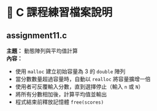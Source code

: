 # 📘 C 課程練習檔案說明

## assignment11.c
**主題：** 動態陣列與平均值計算  
**內容：**  
- 使用 `malloc` 建立初始容量為 3 的 `double` 陣列  
- 當分數數量超過容量時，自動以 `realloc` 將容量擴增一倍  
- 使用者可反覆輸入分數，直到選擇停止（輸入 `n` 或 `N`）  
- 將所有分數相加後，計算平均值並輸出  
- 程式結束前釋放記憶體 `free(scores)`  
